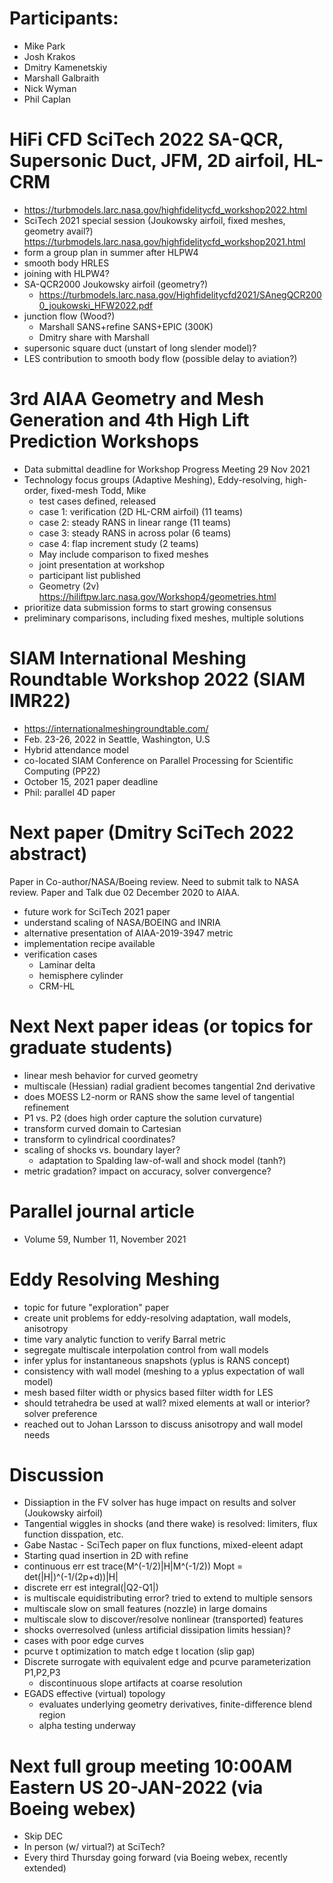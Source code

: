 
# Participants:
- Mike Park
- Josh Krakos
- Dmitry Kamenetskiy
- Marshall Galbraith
- Nick Wyman
- Phil Caplan

# HiFi CFD SciTech 2022 SA-QCR, Supersonic Duct, JFM, 2D airfoil, HL-CRM
  - https://turbmodels.larc.nasa.gov/highfidelitycfd_workshop2022.html
  - SciTech 2021 special session (Joukowsky airfoil, fixed meshes, geometry avail?)
    https://turbmodels.larc.nasa.gov/highfidelitycfd_workshop2021.html
  - form a group plan in summer after HLPW4
  - smooth body HRLES
  - joining with HLPW4?
  - SA-QCR2000 Joukowsky airfoil (geometry?)
    - https://turbmodels.larc.nasa.gov/Highfidelitycfd2021/SAnegQCR2000_joukowski_HFW2022.pdf
  - junction flow (Wood?)
    - Marshall SANS+refine SANS+EPIC (300K)
    - Dmitry share with Marshall
  - supersonic square duct (unstart of long slender model)? 
  - LES contribution to smooth body flow (possible delay to aviation?)

# 3rd AIAA Geometry and Mesh Generation and 4th High Lift Prediction Workshops
  - Data submittal deadline for Workshop Progress Meeting 29 Nov 2021
  - Technology focus groups (Adaptive Meshing), Eddy-resolving, high-order, fixed-mesh
    Todd, Mike
    - test cases defined, released
    - case 1: verification (2D HL-CRM airfoil) (11 teams)
    - case 2: steady RANS in linear range (11 teams)
    - case 3: steady RANS in across polar (6 teams)
    - case 4: flap increment study (2 teams)
    - May include comparison to fixed meshes
    - joint presentation at workshop
    - participant list published
    - Geometry (2v) https://hiliftpw.larc.nasa.gov/Workshop4/geometries.html
  - prioritize data submission forms to start growing consensus
  - preliminary comparisons, including fixed meshes, multiple solutions

# SIAM International Meshing Roundtable Workshop 2022 (SIAM IMR22)
- https://internationalmeshingroundtable.com/
- Feb. 23-26, 2022 in Seattle, Washington, U.S
- Hybrid attendance model
- co-located SIAM Conference on Parallel Processing for Scientific Computing (PP22)
- October 15, 2021 paper deadline
- Phil: parallel 4D paper

# Next paper (Dmitry SciTech 2022 abstract)
Paper in Co-author/NASA/Boeing review.
Need to submit talk to NASA review.
Paper and Talk due 02 December 2020 to AIAA.
- future work for SciTech 2021 paper
- understand scaling of NASA/BOEING and INRIA
- alternative presentation of AIAA-2019-3947 metric
- implementation recipe available
- verification cases
  - Laminar delta
  - hemisphere cylinder
  - CRM-HL

# Next Next paper ideas (or topics for graduate students)
- linear mesh behavior for curved geometry
- multiscale (Hessian) radial gradient becomes tangential 2nd derivative
- does MOESS L2-norm or RANS show the same level of tangential refinement
- P1 vs. P2 (does high order capture the solution curvature)
- transform curved domain to Cartesian
- transform to cylindrical coordinates?
- scaling of shocks vs. boundary layer?
  - adaptation to Spalding law-of-wall and shock model (tanh?)
- metric gradation? impact on accuracy, solver convergence? 

# Parallel journal article
- Volume 59, Number 11, November 2021

# Eddy Resolving Meshing
- topic for future "exploration" paper
- create unit problems for eddy-resolving adaptation, wall models, anisotropy
- time vary analytic function to verify Barral metric
- segregate multiscale interpolation control from wall models
- infer yplus for instantaneous snapshots (yplus is RANS concept)
- consistency with wall model (meshing to a yplus expectation of wall model)
- mesh based filter width or physics based filter width for LES
- should tetrahedra be used at wall? mixed elements at wall or interior? solver preference
- reached out to Johan Larsson to discuss anisotropy and wall model needs 

# Discussion
- Dissiaption in the FV solver has huge impact on results and solver (Joukowsky airfoil)
- Tangential wiggles in shocks (and there wake) is resolved: limiters, flux function disspation, etc.
- Gabe Nastac - SciTech paper on flux functions, mixed-eleent adapt
- Starting quad insertion in 2D with refine
- continuous err est trace(M^(-1/2)|H|M^(-1/2)) Mopt = det(|H|)^(-1/(2p+d))|H|
- discrete err est integral(|Q2-Q1|)
- is multiscale equidistributing error? tried to extend to multiple sensors
- multiscale slow on small features (nozzle) in large domains
- multiscale slow to discover/resolve nonlinear (transported) features
- shocks overresolved (unless artificial dissipation limits hessian)?
- cases with poor edge curves
- pcurve t optimization to match edge t location (slip gap)
- Discrete surrogate with equivalent edge and pcurve parameterization P1,P2,P3
  - discontinuous slope artifacts at coarse resolution 
- EGADS effective (virtual) topology
  - evaluates underlying geometry derivatives, finite-difference blend region
  - alpha testing underway

# Next full group meeting 10:00AM Eastern US 20-JAN-2022 (via Boeing webex)
- Skip DEC
- In person (w/ virtual?) at SciTech?
- Every third Thursday going forward (via Boeing webex, recently extended)

